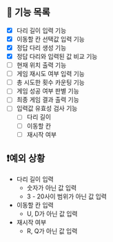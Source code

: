 ## 🔧 기능 목록

- [x] 다리 길이 입력 기능
- [x] 이동할 칸 선택값 입력 기능
- [x] 정답 다리 생성 기능
- [x] 정답 다리와 입력된 값 비교 기능
- [ ] 현재 위치 출력 기능
- [ ] 게임 재시도 여부 입력 기능
- [ ] 총 시도한 횟수 카운팅 기능
- [ ] 게임 성공 여부 판별 기능
- [ ] 최종 게임 결과 출력 기능
- [ ] 입력값 유효성 검사 기능
  - [ ] 다리 길이
  - [ ] 이동할 칸
  - [ ] 재시작 여부

## ❗예외 상황

- 다리 길이 입력
  - 숫자가 아닌 값 입력
  - 3 - 20사이 범위가 아닌 값 입력
- 이동할 칸 입력
  - U, D가 아닌 값 입력
- 재시작 여부
  - R, Q가 아닌 값 입력
